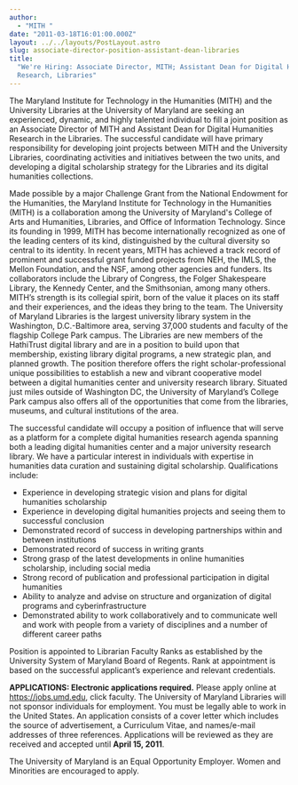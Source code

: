 ```yaml
---
author:
  - "MITH "
date: "2011-03-18T16:01:00.000Z"
layout: ../../layouts/PostLayout.astro
slug: associate-director-position-assistant-dean-libraries
title:
  "We're Hiring: Associate Director, MITH; Assistant Dean for Digital Humanities
  Research, Libraries"
---
```


The Maryland Institute for Technology in the Humanities (MITH) and the University Libraries at the University of Maryland are seeking an experienced, dynamic, and highly talented individual to fill a joint position as an Associate Director of MITH and Assistant Dean for Digital Humanities Research in the Libraries. The successful candidate will have primary responsibility for developing joint projects between MITH and the University Libraries, coordinating activities and initiatives between the two units, and developing a digital scholarship strategy for the Libraries and its digital humanities collections.

Made possible by a major Challenge Grant from the National Endowment for the Humanities, the Maryland Institute for Technology in the Humanities (MITH) is a collaboration among the University of Maryland's College of Arts and Humanities, Libraries, and Office of Information Technology. Since its founding in 1999, MITH has become internationally recognized as one of the leading centers of its kind, distinguished by the cultural diversity so central to its identity. In recent years, MITH has achieved a track record of prominent and successful grant funded projects from NEH, the IMLS, the Mellon Foundation, and the NSF, among other agencies and funders. Its collaborators include the Library of Congress, the Folger Shakespeare Library, the Kennedy Center, and the Smithsonian, among many others. MITH’s strength is its collegial spirit, born of the value it places on its staff and their experiences, and the ideas they bring to the team. The University of Maryland Libraries is the largest university library system in the Washington, D.C.-Baltimore area, serving 37,000 students and faculty of the flagship College Park campus. The Libraries are new members of the HathiTrust digital library and are in a position to build upon that membership, existing library digital programs, a new strategic plan, and planned growth. The position therefore offers the right scholar-professional unique possibilities to establish a new and vibrant cooperative model between a digital humanities center and university research library. Situated just miles outside of Washington DC, the University of Maryland’s College Park campus also offers all of the opportunities that come from the libraries, museums, and cultural institutions of the area.

The successful candidate will occupy a position of influence that will serve as a platform for a complete digital humanities research agenda spanning both a leading digital humanities center and a major university research library. We have a particular interest in individuals with expertise in humanities data curation and sustaining digital scholarship. Qualifications include:

- Experience in developing strategic vision and plans for digital humanities scholarship
- Experience in developing digital humanities projects and seeing them to successful conclusion
- Demonstrated record of success in developing partnerships within and between institutions
- Demonstrated record of success in writing grants
- Strong grasp of the latest developments in online humanities scholarship, including social media
- Strong record of publication and professional participation in digital humanities
- Ability to analyze and advise on structure and organization of digital programs and cyberinfrastructure
- Demonstrated ability to work collaboratively and to communicate well and work with people from a variety of disciplines and a number of different career paths

Position is appointed to Librarian Faculty Ranks as established by the University System of Maryland Board of Regents. Rank at appointment is based on the successful applicant’s experience and relevant credentials.

**APPLICATIONS: Electronic applications required.** Please apply online at <https://jobs.umd.edu>, click faculty. The University of Maryland Libraries will not sponsor individuals for employment. You must be legally able to work in the United States. An application consists of a cover letter which includes the source of advertisement, a Curriculum Vitae, and names/e-mail addresses of three references. Applications will be reviewed as they are received and accepted until **April 15, 2011**.

The University of Maryland is an Equal Opportunity Employer. Women and Minorities are encouraged to apply.
